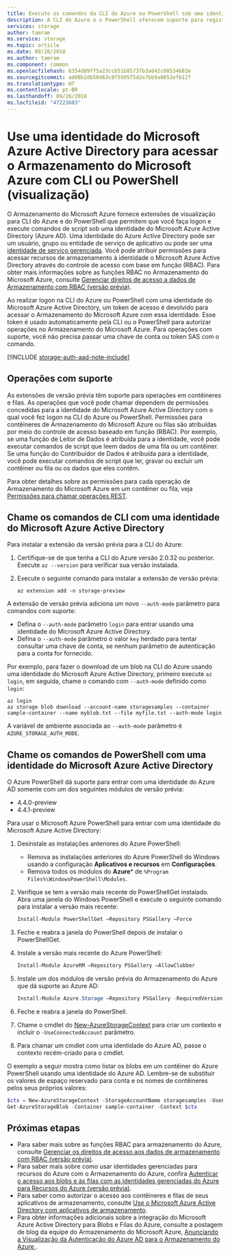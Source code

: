```yaml
---
title: Execute os comandos da CLI do Azure ou PowerShell sob uma identidade do Microsoft Azure Active Directory para acessar o Armazenamento Microsoft do Azure (visualização) | Microsoft Docs
description: A CLI do Azure e o PowerShell oferecem suporte para registros com uma identidade do Microsoft Azure Active Directory para executar comandos em contêineres de Armazenamento do Microsoft Azure e filas e seus dados. Um token de acesso é fornecido para a sessão e usado para autorizar operações de chamada. Permissões dependem da função atribuída a identidade do Microsoft Azure Active Directory.
services: storage
author: tamram
ms.service: storage
ms.topic: article
ms.date: 09/20/2018
ms.author: tamram
ms.component: common
ms.openlocfilehash: 6354d89ff5a23ccb51b85737b3a842c08534683e
ms.sourcegitcommit: ad08b2db50d63c8f550575d2e7bb9a0852efb12f
ms.translationtype: HT
ms.contentlocale: pt-BR
ms.lasthandoff: 09/26/2018
ms.locfileid: "47223603"
---
```

# <a name="use-an-azure-ad-identity-to-access-azure-storage-with-cli-or-powershell-preview"></a>Use uma identidade do Microsoft Azure Active Directory para acessar o Armazenamento do Microsoft Azure com CLI ou PowerShell (visualização)

O Armazenamento do Microsoft Azure fornece extensões de visualização para CLI do Azure e do PowerShell que permitem que você faça logon e execute comandos de script sob uma identidade do Microsoft Azure Active Directory (Azure AD). Uma identidade do Azure Active Directory pode ser um usuário, grupo ou entidade de serviço de aplicativo ou pode ser uma [identidade de serviço gerenciada](../../active-directory/managed-identities-azure-resources/overview.md). Você pode atribuir permissões para acessar recursos de armazenamento à identidade o Microsoft Azure Active Directory através do controle de acesso com base em função (RBAC). Para obter mais informações sobre as funções RBAC no Armazenamento do Microsoft Azure, consulte [Gerenciar direitos de acesso a dados de Armazenamento com RBAC (versão prévia)](storage-auth-aad-rbac.md).

Ao realizar logon na CLI do Azure ou PowerShell com uma identidade do Microsoft Azure Active Directory, um token de acesso é devolvido para acessar o Armazenamento do Microsoft Azure com essa identidade. Esse token é usado automaticamente pela CLI ou o PowerShell para autorizar operações no Armazenamento do Microsoft Azure. Para operações com suporte, você não precisa passar uma chave de conta ou token SAS com o comando.

[!INCLUDE [storage-auth-aad-note-include](../../../includes/storage-auth-aad-note-include.md)]

## <a name="supported-operations"></a>Operações com suporte

As extensões de versão prévia têm suporte para operações em contêineres e filas. As operações que você pode chamar dependem de permissões concedidas para a identidade do Microsoft Azure Active Directory com o qual você fez logon na CLI do Azure ou PowerShell. Permissões para contêineres de Armazenamento do Microsoft Azure ou filas são atribuídas por meio do controle de acesso baseado em função (RBAC). Por exemplo, se uma função de Leitor de Dados é atribuída para a identidade, você pode executar comandos de script que leem dados de uma fila ou um contêiner. Se uma função do Contribuidor de Dados é atribuída para a identidade, você pode executar comandos de script que ler, gravar ou excluir um contêiner ou fila ou os dados que eles contêm. 

Para obter detalhes sobre as permissões para cada operação de Armazenamento do Microsoft Azure em um contêiner ou fila, veja [Permissões para chamar operações REST](https://docs.microsoft.com/rest/api/storageservices/authenticate-with-azure-active-directory#permissions-for-calling-rest-operations).  

## <a name="call-cli-commands-with-an-azure-ad-identity"></a>Chame os comandos de CLI com uma identidade do Microsoft Azure Active Directory

Para instalar a extensão da versão prévia para a CLI do Azure:

1. Certifique-se de que tenha a CLI do Azure versão 2.0.32 ou posterior. Execute `az --version` para verificar sua versão instalada.
2. Execute o seguinte comando para instalar a extensão de versão prévia: 

    ```azurecli
    az extension add -n storage-preview
    ```

A extensão de versão prévia adiciona um novo `--auth-mode` parâmetro para comandos com suporte:

- Defina o `--auth-mode` parâmetro `login` para entrar usando uma identidade do Microsoft Azure Active Directory.
- Defina o `--auth-mode` parâmetro o valor `key` herdado para tentar consultar uma chave de conta, se nenhum parâmetro de autenticação para a conta for fornecido. 

Por exemplo, para fazer o download de um blob na CLI do Azure usando uma identidade do Microsoft Azure Active Directory, primeiro execute `az login`, em seguida, chame o comando com `--auth-mode` definido como `login`:

```azurecli
az login
az storage blob download --account-name storagesamples --container sample-container --name myblob.txt --file myfile.txt --auth-mode login 
```

A variável de ambiente associada ao `--auth-mode` parâmetro é `AZURE_STORAGE_AUTH_MODE`.

## <a name="call-powershell-commands-with-an-azure-ad-identity"></a>Chame os comandos de PowerShell com uma identidade do Microsoft Azure Active Directory

O Azure PowerShell dá suporte para entrar com uma identidade do Azure AD somente com um dos seguintes módulos de versão prévia: 

- 4.4.0-preview 
- 4.4.1-preview 

Para usar o Microsoft Azure PowerShell para entrar com uma identidade do Microsoft Azure Active Directory:

1. Desinstale as instalações anteriores do Azure PowerShell:

    - Remova as instalações anteriores do Azure PowerShell do Windows usando a configuração **Aplicativos e recursos** em **Configurações**.
    - Remova todos os módulos do **Azure*** de `%Program Files%\WindowsPowerShell\Modules`.

1. Verifique se tem a versão mais recente do PowerShellGet instalado. Abra uma janela do Windows PowerShell e execute o seguinte comando para instalar a versão mais recente:
 
    ```powershell
    Install-Module PowerShellGet –Repository PSGallery –Force
    ```
1. Feche e reabra a janela do PowerShell depois de instalar o PowerShellGet. 

1. Instale a versão mais recente do Azure PowerShell:

    ```powershell
    Install-Module AzureRM –Repository PSGallery –AllowClobber
    ```

1. Instale um dos módulos de versão prévia do Armazenamento do Azure que dá suporte ao Azure AD:

    ```powershell
    Install-Module Azure.Storage –Repository PSGallery -RequiredVersion 4.4.1-preview  –AllowPrerelease –AllowClobber –Force 
    ```
1. Feche e reabra a janela do PowerShell.
1. Chame o cmdlet do [New-AzureStorageContext](https://docs.microsoft.com/powershell/module/azure.storage/new-azurestoragecontext) para criar um contexto e incluir o `-UseConnectedAccount` parâmetro. 
1. Para chamar um cmdlet com uma identidade do Azure AD, passe o contexto recém-criado para o cmdlet.

O exemplo a seguir mostra como listar os blobs em um contêiner do Azure PowerShell usando uma identidade do Azure AD. Lembre-se de substituir os valores de espaço reservado para conta e os nomes de contêineres pelos seus próprios valores: 

```powershell
$ctx = New-AzureStorageContext -StorageAccountName storagesamples -UseConnectedAccount 
Get-AzureStorageBlob -Container sample-container -Context $ctx 
```

## <a name="next-steps"></a>Próximas etapas

- Para saber mais sobre as funções RBAC para armazenamento do Azure, consulte [Gerenciar os direitos de acesso aos dados de armazenamento com RBAC (versão prévia)](storage-auth-aad-rbac.md).
- Para saber mais sobre como usar identidades gerenciadas para recursos do Azure com o Armazenamento do Azure, confira [Autenticar o acesso aos blobs e às filas com as identidades gerenciadas do Azure para Recursos do Azure (versão prévia)](storage-auth-aad-msi.md).
- Para saber como autorizar o acesso aos contêineres e filas de seus aplicativos de armazenamento, consulte [Use o Microsoft Azure Active Directory com aplicativos de armazenamento](storage-auth-aad-app.md).
- Para obter informações adicionais sobre a integração do Microsoft Azure Active Directory para Blobs e Filas do Azure, consulte a postagem de blog da equipe do Armazenamento do Microsoft Azure, [ Anunciando a Visualização da Autenticação do Azure AD para o Armazenamento do Azure ](https://azure.microsoft.com/blog/announcing-the-preview-of-aad-authentication-for-storage/).
